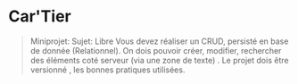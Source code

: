 # Car'Tier

> Miniprojet:
> Sujet: Libre
> Vous devez réaliser un CRUD, persisté en base de donnée (Relationnel).
> On dois pouvoir créer, modifier, rechercher des éléments  coté serveur (via une zone de texte) .
> Le projet dois être versionné , les bonnes pratiques utilisées.